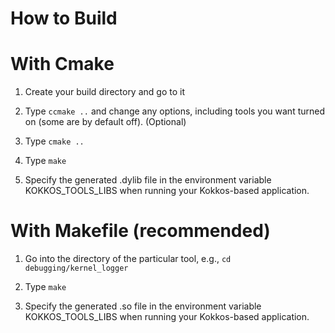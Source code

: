 # How to Build 

# With Cmake  

1. Create your build directory and go to it

2. Type `ccmake ..`  and change any options, including tools you want turned on  (some are by default off).  (Optional)

3. Type `cmake ..` 

4. Type `make` 

5. Specify the generated .dylib file in the environment variable KOKKOS_TOOLS_LIBS when running your Kokkos-based application. 


# With Makefile (recommended)

1. Go into the directory of the particular tool, e.g., `cd debugging/kernel_logger`

2. Type `make` 

3. Specify the generated .so file in the environment variable KOKKOS_TOOLS_LIBS when running your Kokkos-based application. 

